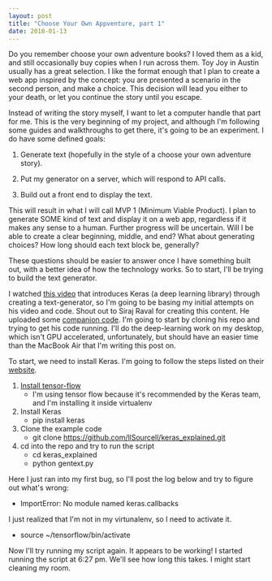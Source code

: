 ```yaml
---
layout: post
title: "Choose Your Own Appventure, part 1"
date: 2018-01-13
---
```


Do you remember choose your own adventure books?  I loved them as a kid, and still occasionally buy copies when I run across them.  Toy Joy in Austin usually has a great selection.  I like the format enough that I plan to create a web app inspired by the concept:  you are presented a scenario in the second person, and make a choice.  This decision will lead you either to your death, or let you continue the story until you escape.

Instead of writing the story myself, I want to let a computer handle that part for me.  This is the very beginning of my project, and although I'm following some guides and walkthroughs to get there, it's going to be an experiment.  I do have some defined goals:

1) Generate text (hopefully in the style of a choose your own adventure story).

2) Put my generator on a server, which will respond to API calls.

3) Build out a front end to display the text.  

This will result in what I will call MVP 1 (Minimum Viable Product). I plan to generate SOME kind of text and display it on a web app, regardless if it makes any sense to a human. Further progress will be uncertain.  Will I be able to create a clear beginning, middle, and end?  What about generating choices? How long should each text block be, generally?  

These questions should be easier to answer once I have something built out, with a better idea of how the technology works. So to start, I'll be trying to build the text generator.

I watched [this video](https://www.youtube.com/watch?v=j_pJmXJwMLA) that introduces  Keras (a deep learning library) through creating a text-generator, so I'm going to be basing my initial attempts on his video and code.  Shout out to Siraj Raval for creating this content.  He uploaded some [companion code](https://github.com/llSourcell/keras_explained).  I'm going to start by cloning his repo and trying to get his code running. I'll do the deep-learning work on my desktop, which isn't GPU accelerated, unfortunately, but should have an easier time than the MacBook Air that I'm writing this post on.

To start, we need to install Keras.  I'm going to follow the steps listed on their [website](https://keras.io/#installation).  

1. [Install tensor-flow](https://www.tensorflow.org/install)
    * I'm using tensor flow because it's recommended by the Keras team, and I'm installing it inside virtualenv
2. Install Keras 
    * pip install keras
3. Clone the example code
    * git clone https://github.com/llSourcell/keras_explained.git
4.  cd into the repo and try to run the script
    * cd keras_explained
    * python gentext.py
        
Here I just ran into my first bug, so I'll post the log below and try to figure out what's wrong:
* ImportError: No module named keras.callbacks

I just realized that I'm not in my virtunalenv, so I need to activate it.
* source ~/tensorflow/bin/activate

Now I'll try running my script again. It appears to be working! I started running the script at 6:27 pm. We'll see how long this takes. I might start cleaning my room.